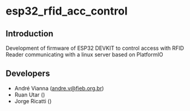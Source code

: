# esp32_rfid_acc_control

## Introduction

Development of firmware of ESP32 DEVKIT to control access with RFID Reader communicating with a linux server based on PlatformIO

## Developers

* André Vianna (<andre.v@fieb.org.br>)
* Ruan Utar ()
* Jorge Ricatti ()
